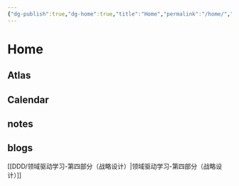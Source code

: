 ```yaml
---
{"dg-publish":true,"dg-home":true,"title":"Home","permalink":"/home/","tags":["gardenEntry"],"dgPassFrontmatter":true,"noteIcon":""}
---
```



# Home


## Atlas


## Calendar


## notes


## blogs 

[[DDD/领域驱动学习-第四部分（战略设计）\|领域驱动学习-第四部分（战略设计）]]